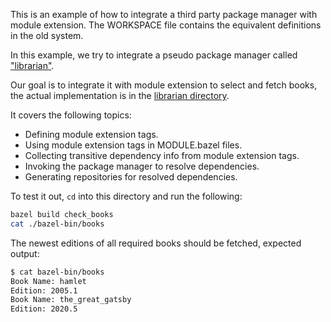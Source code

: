 This is an example of how to integrate a third party package manager with module extension. The WORKSPACE file contains the equivalent definitions in the old system.

In this example, we try to integrate a pseudo package manager called ["librarian"](../utils/librarian/README.md).

Our goal is to integrate it with module extension to select and fetch books, the actual implementation is in the [librarian directory](../utils/librarian).

It covers the following topics:

- Defining module extension tags.
- Using module extension tags in MODULE.bazel files.
- Collecting transitive dependency info from module extension tags.
- Invoking the package manager to resolve dependencies.
- Generating repositories for resolved dependencies.

To test it out, `cd` into this directory and run the following:

```bash
bazel build check_books
cat ./bazel-bin/books
```

The newest editions of all required books should be fetched, expected output:

```bash
$ cat bazel-bin/books
Book Name: hamlet
Edition: 2005.1
Book Name: the_great_gatsby
Edition: 2020.5
```

